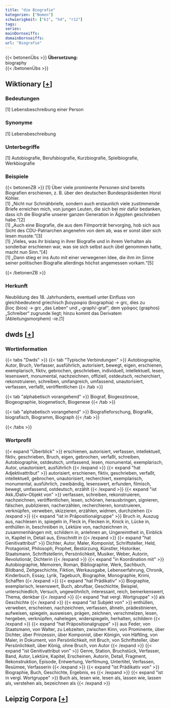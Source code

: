 ```yaml
---
title: "die Biografie"
kategorien: ["Nomen"]
schwierigkeit: ["k1", "h4", "r12"]
tags:
series:
mainDornseiffs:
domainDornseiffs:
url: "Biografie"
---
```


{{< betonenÜbs >}}
**Übersetzung:**  
biography  
{{< /betonenÜbs >}}

## Wiktionary [[+](https://de.wiktionary.org/wiki/Biografie)]

### Bedeutungen
[1] Lebensbeschreibung einer Person  

### Synonyme
[1] Lebensbeschreibung  

### Unterbegriffe
[1] Autobiografie, Berufsbiografie, Kurzbiografie, Spielbiografie, Werkbiografie  

### Beispiele
{{< betonenZB >}}
[1] Über viele prominente Personen sind bereits Biografien erschienen, z. B. über den deutschen Bundespräsidenten Horst Köhler.  
[1] „Nicht nur Schmähbriefe, sondern auch erstaunlich viele zustimmende Briefe erreichen mich, von jungen Leuten, die sich bei mir dafür bedanken, dass ich die Biografie unserer ganzen Generation in Ägypten geschrieben habe.“[2]  
[1] „Auch eine Biografie, die aus dem Filmporträt hervorging, hob sich aus Sicht des CDU-Patriarchen angenehm von dem ab, was er sonst über sich lesen musste.“[3]  
[1] „Vieles, was ihr bislang in ihrer Biografie und in ihrem Verhalten als sonderbar erschienen war, was sie sich selbst auch übel genommen hatte, macht nun Sinn.“[4]  
[1] „Dann stieg er ins Auto mit einer verwegenen Idee, die ihm im Sinne seiner politischen Biografie allerdings höchst angemessen vorkam.“[5]  

{{< /betonenZB >}}
### Herkunft
Neubildung des 18. Jahrhunderts, eventuell unter Einfluss von gleichbedeutend griechisch βιογραφία (biographia) → grc, dies zu βίος (bios) → grc „das Leben“ und „-graph/-graf“, dem γράφος (graphos) „Schreiber“ zugrunde liegt; hinzu kommt das Derivatem (Ableitungsmorphem) -ie.[1]  



## dwds [[+](https://www.dwds.de/wb/Biografie)]

### Wortinformation
{{< tabs "Dwds" >}}
{{< tab "Typische Verbindungen" >}}
Autobiographie, Autor, Bruch, Verfasser, ausführlich, autorisiert, bewegt, eigen, erschienen, exemplarisch, fiktiv, gebrochen, geschrieben, individuell, intellektuell, lesen, lesenswert, monumental, nachzeichnen, offiziell, ostdeutsch, recherchiert, rekonstruieren, schreiben, umfangreich, umfassend, unautorisiert, verfassen, verfaßt, veröffentlichen
{{< /tab >}}

{{< tab "alphabetisch vorangehend" >}}
Biograf, Biogeozönose, Biogeographie, biogenetisch, Biogenese
{{< /tab >}}

{{< tab "alphabetisch vorangehend" >}}
Biografieforschung, Biografik, biografisch, Biogramm, Biograph
{{< /tab >}}

{{< /tabs >}}

### Wortprofil
{{< expand "Überblick" >}} erschienen, autorisiert, verfassen, intellektuell, fiktiv, geschrieben, Bruch, eigen, gebrochen, verfaßt, schreiben, Autobiographie, ostdeutsch, umfassend, lesen, monumental, exemplarisch, Autor, unautorisiert, ausführlich {{< /expand >}}
{{< expand "hat Adjektivattribut" >}} autorisiert, erschienen, fiktiv, geschrieben, verfaßt, intellektuell, gebrochen, unautorisiert, recherchiert, exemplarisch, monumental, ausführlich, zweibändig, lesenswert, erfunden, filmisch, bewegt, umfassend, ostdeutsch, erzählt {{< /expand >}}
{{< expand "ist Akk./Dativ-Objekt von" >}} verfassen, schreiben, rekonstruieren, nachzeichnen, veröffentlichen, lesen, schönen, herausbringen, signieren, fälschen, publizieren, nacherzählen, recherchieren, konstruieren, verknüpfen, verweben, skizzieren, erzählen, widmen, durchziehen {{< /expand >}}
{{< expand "ist in Präpositionalgruppe" >}} Bruch in, Auszug aus, nachlesen in, spiegeln in, Fleck in, Flecken in, Knick in, Lücke in, enthüllen in, beschreiben in, Lektüre von, nachzeichnen in, zusammenhängen mit, schildern in, anlehnen an, Ungereimtheit in, Einblick in, Kapitel in, Detail aus, Einschnitt in {{< /expand >}}
{{< expand "hat Genitivattribut" >}} Dichter, Autor, Maler, Komponist, Schriftsteller, Held, Protagonist, Philosoph, Prophet, Bestürzung, Künstler, Historiker, Staatsmann, Schriftstellerin, Persönlichkeit, Musiker, Weber, Autorin, Revolutionär, Dichterin {{< /expand >}}
{{< expand "in Koordination mit" >}} Autobiographie, Memoiren, Roman, Bibliographie, Werk, Sachbuch, Bildband, Zeitgeschichte, Fiktion, Werkausgabe, Lebenserfahrung, Chronik, Kinderbuch, Essay, Lyrik, Tagebuch, Biographie, Monographie, Krimi, Schaffen {{< /expand >}}
{{< expand "hat Prädikativ" >}} Biographie, exemplarisch, lesenswert, Buch, abrufbar, Geschichte, Beispiel, unterschiedlich, Versuch, ungewöhnlich, interessant, reich, bemerkenswert, Thema, denkbar {{< /expand >}}
{{< expand "hat vergl. Wortgruppe" >}} als Geschichte {{< /expand >}}
{{< expand "ist Subjekt von" >}} enthüllen, verweben, erscheinen, nachzeichnen, verfassen, ähneln, prädestinieren, aufweisen, spiegeln, ausweisen, prägen, zeichnen, verschmelzen, lesen, hergeben, verknüpfen, nahelegen, widerspiegeln, herhalten, schildern {{< /expand >}}
{{< expand "hat Präpositionalgruppe" >}} aus Feder, von Staatsmann, von Walter, zu Lebzeiten, zwischen Kinn, von Prominente, über Dichter, über Prinzessin, über Komponist, über Königin, von Häftling, von Maler, in Dokument, von Persönlichkeit, mit Bruch, von Schriftsteller, über Persönlichkeit, über König, ohne Bruch, von Autor {{< /expand >}}
{{< expand "ist Genitivattribut von" >}} Genre, Station, Bruchstück, Verfasser, Band, Autor, Lektüre, Kapitel, Erscheinen, Autorin, Detail, Fragment, Rekonstruktion, Episode, Entwertung, Verfilmung, Untertitel, Verfassen, Resümee, Verfasserin {{< /expand >}}
{{< expand "ist Prädikativ von" >}} Biographie, Buch, Geschichte, Ergebnis, es {{< /expand >}}
{{< expand "ist in vergl. Wortgruppe" >}} Buch als, lesen wie, lesen als, lassen wie, lassen als, verstehen als, bezeichnen als {{< /expand >}}

## Leipzig Corpora [[+](https://corpora.uni-leipzig.de/en/res?word=Biografie&corpusId=deu_newscrawl-public_2018)]

